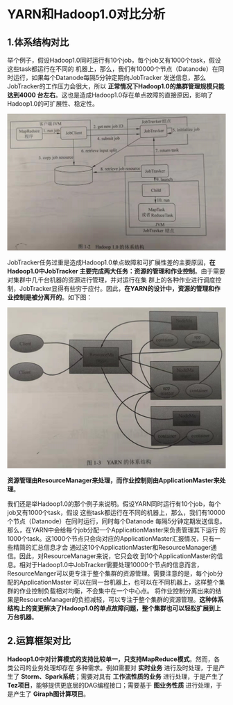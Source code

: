 YARN和Hadoop1.0对比分析
================================================================================
## 1.体系结构对比
举个例子，假设Hadoop1.0同时运行有10个job，每个job又有1000个task，假设这些task都运行在不同的
机器上，那么，我们有10000个节点（Datanode）在同时运行，如果每个Datanode每隔5分钟定期向JobTracker
发送信息，那么JobTracker的工作压力会很大，所以 **正常情况下Hadoop1.0的集群管理规模只能达到4000
台左右**。这也是造成Hadoop1.0存在单点故障的直接原因，影响了Hadoop1.0的可扩展性、稳定性。

![Hadoop1.0的体系结构](img/1.png)

JobTracker任务过重是造成Hadoop1.0单点故障和可扩展性差的主要原因，**在Hadoop1.0中JobTracker
主要完成两大任务：资源的管理和作业控制**。由于需要对集群中几千台机器的资源进行管理，并对运行在集
群上的各种作业进行调度控制，JobTracker显得有些穷于应付。因此，**在YARN的设计中，资源的管理和作
业控制是被分离开的**。如下图：

![YARN的体系结构](img/2.png)

**资源管理由ResourceManager来处理，而作业控制则由ApplicationMaster来处理**。

我们还是举Hadoop1.0的那个例子来说明。假设YARN同时运行有10个job，每个job又有1000个task，假设
这些task都运行在不同的机器上，那么，我们有10000个节点（Datanode）在同时运行，同时每个Datanode
每隔5分钟定期发送信息。那么，在YARN中会给每个job分配一个ApplicationMaster来负责管理其下运行
的1000个task。这1000个节点只会向对应的ApplicationMaster汇报情况，只有一些精简的汇总信息才会
通过这10个ApplicationMaster和ResourceManager通信。因此，对ResourceManager来说，它只会收
到10个ApplicationMaster的信息。相对于Hadoop1.0中JobTracker需要处理10000个节点的信息而言，
ResourceManger可以更专注于整个集群的资源管理。需要注意的是，每个job分配的ApplicationMaster
可以在同一台机器上，也可以在不同机器上，这样整个集群的作业控制负载相对均衡，不会集中在一个中心点。
将作业控制分离出来的结果是ResourceManager的负担减轻，可以专注于整个集群的资源管理。**这种体系
结构上的变更解决了Hadoop1.0的单点故障问题，整个集群也可以轻松扩展到上万台机器**。

## 2.运算框架对比
**Hadoop1.0中对计算模式的支持比较单一，只支持MapReduce模式**。然而，各类公司的业务处理却存在
多种需求。例如需要对 **实时业务** 进行及时处理，于是产生了 **Storm、Spark系统**；需要对具有
**工作流性质的业务** 进行处理，于是产生了 **Tez项目**，能够提供更底层的DAG编程接口；需要基于
**图业务性质** 进行处理，于是产生了 **Giraph图计算项目**。